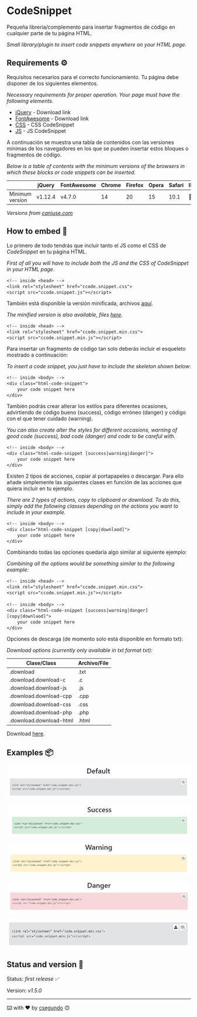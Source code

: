 # CodeSnippet
Pequeña libreria/complemento para insertar fragmentos de código en cualquier parte de tu página HTML.

_Small library/plugin to insert code snippets anywhere on your HTML page._


## Requirements ⚙️
Requisitos necesarios para el correcto funcionamiento. Tu página debe disponer de los siguientes elementos.

_Necessary requirements for proper operation. Your page must have the following elements._

* [jQuery](https://code.jquery.com/) - Download link
* [FontAwesome](https://fontawesome.com/v4.7.0/get-started/) - Download link
* [CSS](minified/ccode.snippet.min.css) - CSS CodeSnippet
* [JS](minified/ccode.snippet.min.js) - JS CodeSnippet


A continuación se muestra una tabla de contenidos con las versiones mínimas de los navegadores en los que se pueden insertar estos bloques o fragmentos de código.

_Below is a table of contents with the minimum versions of the browsers in which these blocks or code snippets can be inserted._

|                 | jQuery  | FontAwesome | Chrome | Firefox  | Opera | Safari | IE | Edge |
|-----------------|---------|-------------|--------|----------|-------|--------|----|------|
| Minimum version | v1.12.4 | v4.7.0      | 14     | 20       | 15    | 10.1   |🚫  | 13   |

_Versions from [caniuse.com](https://caniuse.com/)_


## How to embed 🔧
Lo primero de todo tendrás que incluir tanto el JS como el CSS de _CodeSnippet_ en tu página HTML.

_First of all you will have to include both the JS and the CSS of _CodeSnippet_ in your HTML page._
```
<!-- inside <head> -->
<link rel="stylesheet" href="ccode.snippet.css">
<script src="ccode.snippet.js"></script>
```

También está disponible la versión minificada, archivos [aquí](minified/).

_The minified version is also available, files [here](minified/)._
```
<!-- inside <head> -->
<link rel="stylesheet" href="ccode.snippet.min.css">
<script src="ccode.snippet.min.js"></script>
```

Para insertar un fragmento de código tan solo deberás incluir el esqueleto mostrado a continuación:

_To insert a code snippet, you just have to include the skeleton shown below:_

```
<!-- inside <body> -->
<div class="html-code-snippet">
    your code snippet here
</div>
```

También podrás crear alterar los estilos para diferentes ocasiones, advirtiendo de código bueno (success), código erróneo (danger) y código con el que tener cuidado (warning).

_You can also create alter the styles for different occasions, warning of good code (success), bad code (danger) and code to be careful with._

```
<!-- inside <body> -->
<div class="html-code-snippet [success|warning|danger]">
    your code snippet here
</div>
```

Existen 2 tipos de acciones, copiar al portapapeles o descargar. Para ello añade simplemente las siguientes clases en función de las acciones que quiera incluir en tu ejemplo.

_There are 2 types of actions, copy to clipboard or download. To do this, simply add the following classes depending on the actions you want to include in your example._

```
<!-- inside <body> -->
<div class="html-code-snippet [copy|downlaod]">
    your code snippet here
</div>
```

Combinando todas las opciones quedaría algo similar al siguiente ejemplo:

_Combining all the options would be something similar to the following example:_

```
<!-- inside <head> -->
<link rel="stylesheet" href="ccode.snippet.min.css">
<script src="ccode.snippet.min.js"></script>

<!-- inside <body> -->
<div class="html-code-snippet [success|warning|danger] [copy|downlaod]">
    your code snippet here
</div>
```

Opciones de descarga (de momento solo está disponible en formato txt):

_Download options (currently only available in txt format txt):_

| Clase/Class             | Archivo/File |
|-------------------------|--------------|
| .download               | .txt         |
| .download.download-c    | .c           |
| .download.download-js   | .js          |
| .download.download-cpp  | .cpp         |
| .download.download-css  | .css         |
| .download.download-php  | .php         |
| .download.download-html | .html        |

Download [here](minified/).


## Examples 📦
![Default](images/ccodeDefault.png)

![Success](images/ccodeSuccess.png)

![Warning](images/ccodeWarning.png)

![Danger](images/ccodeDanger.png)

![Download](images/ccodeDownload.png)


## Status and version 🚀
Status: _first release_ ✅

Version: _v1.5.0_


---
⌨️ with ❤️ by [csegundo](https://github.com/csegundo) 😊
